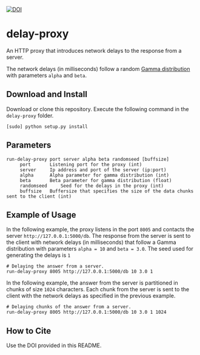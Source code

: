 [![DOI](https://zenodo.org/badge/144040707.svg)](https://zenodo.org/badge/latestdoi/144040707)

# delay-proxy

An HTTP proxy that introduces network delays to the response from a server.

The network delays (in milliseconds) follow a random [Gamma distribution](https://en.wikipedia.org/wiki/Gamma_distribution) with parameters `alpha` and `beta`. 

## Download and Install
Download or clone this repository. Execute the following command in the `delay-proxy` folder. 

```
[sudo] python setup.py install
```

## Parameters
```
run-delay-proxy port server alpha beta randomseed [buffsize]
	 port 		Listening port for the proxy (int)
	 server 	Ip address and port of the server (ip:port)
	 alpha 		Alpha parameter for gamma distribution (int)
	 beta 		Beta parameter for gamma distribution (float)
	 randomseed 	Seed for the delays in the proxy (int)
	 buffsize 	Buffersize that specifies the size of the data chunks sent to the client (int)
```

## Example of Usage

In the following example, the proxy listens in the port `8005` and contacts the server `http://127.0.0.1:5000/db`. 
The response from the server is sent to the client with network delays (in milliseconds) that follow a Gamma distribution with parameters `alpha = 10` and `beta = 3.0`. The seed used for generating the delays is `1` 

```
# Delaying the answer from a server. 
run-delay-proxy 8005 http://127.0.0.1:5000/db 10 3.0 1
```

In the following example, the answer from the server is partitioned in chunks of size `1024` characters. 
Each chunk from the server is sent to the client with the network delays as specified in the previous example. 
```
# Delaying chunks of the answer from a server. 
run-delay-proxy 8005 http://127.0.0.1:5000/db 10 3.0 1 1024 
```

## How to Cite
Use the DOI provided in this README.
